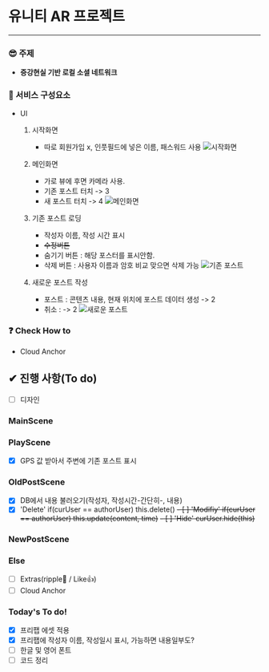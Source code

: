 # 유니티 AR 프로젝트
<hr>

### 😎 주제 
- <b>증강현실 기반 로컬 소셜 네트워크</b>

### 🧱 서비스 구성요소
- UI
    1. 시작화면
        - 따로 회원가입 x, 인풋필드에 넣은 이름, 패스워드 사용
        ![시작화면](./myResources/startup.PNG)
    
    2. 메인화면
        - 가로 뷰에 후면 카메라 사용.
        - 기존 포스트 터치 -> 3
        - 새 포스트 터치 -> 4
        ![메인화면](./myResources/view.PNG)
   
    3. 기존 포스트 로딩
        - 작성자 이름, 작성 시간 표시
        - ~~수정버튼~~
        - 숨기기 버튼 : 해당 포스터를 표시안함.
        - 삭제 버튼 : 사용자 이름과 암호 비교 맞으면 삭제 가능
        ![기존 포스트](./myResources/oldPost.PNG)

    4. 새로운 포스트 작성
        - 포스트 : 콘텐츠 내용, 현재 위치에 포스트 데이터 생성 -> 2
        - 취소 : -> 2
        ![새로운 포스트](./myResources/newPost.PNG)

### ❓ Check How to
- Cloud Anchor

## ✔ 진행 사항(To do) 
- [ ] 디자인

### MainScene

### PlayScene
- [x] GPS 값 받아서 주변에 기존 포스트 표시

### OldPostScene
- [x] DB에서 내용 불러오기(작성자, 작성시간-간단히-, 내용)
- [x] 'Delete' if(curUser == authorUser) this.delete()
~~- [ ] 'Modifiy' if(curUser == authorUser) this.update(content, time)~~
~~- [ ] 'Hide' curUser.hide(this)~~

### NewPostScene

### Else
- [ ] Extras(ripple🐳 / Like👍)
- [ ] Cloud Anchor

### Today's To do!
- [x] 프리팹 에셋 적용
- [x] 프리팹에 작성자 이름, 작성일시 표시, 가능하면 내용일부도?
- [ ] 한글 및 영어 폰트
- [ ] 코드 정리
